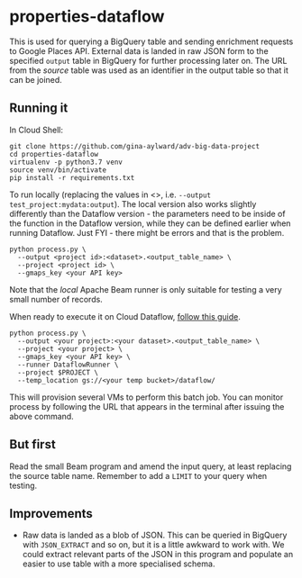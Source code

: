 # properties-dataflow

This is used for querying a BigQuery table and sending enrichment requests to Google Places API. External data is landed in raw JSON form to the specified `output` table in BigQuery for further processing later on. The URL from the _source_ table was used as an identifier in the output table so that it can be joined.

## Running it

In Cloud Shell:

```
git clone https://github.com/gina-aylward/adv-big-data-project
cd properties-dataflow
virtualenv -p python3.7 venv
source venv/bin/activate
pip install -r requirements.txt
```

To run locally (replacing the values in <>, i.e. `--output test_project:mydata:output`). The local version also works slightly differently than the Dataflow version - the parameters need to be inside of the function in the Dataflow version, while they can be defined earlier when running Dataflow. Just FYI - there might be errors and that is the problem.

```
python process.py \
  --output <project id>:<dataset>.<output_table_name> \
  --project <project id> \
  --gmaps_key <your API key>
```
Note that the _local_ Apache Beam runner is only suitable for testing a very small number of records. 

When ready to execute it on Cloud Dataflow, [follow this guide](https://cloud.google.com/dataflow/docs/quickstarts/quickstart-python#run-wordcount-on-the-dataflow-service).

```
python process.py \
  --output <your project>:<your dataset>.<output_table_name> \
  --project <your project> \
  --gmaps_key <your API key> \
  --runner DataflowRunner \
  --project $PROJECT \
  --temp_location gs://<your temp bucket>/dataflow/
```

This will provision several VMs to perform this batch job. You can monitor process by following the URL that appears in the terminal after issuing the above command.

## But first

Read the small Beam program and amend the input query, at least replacing the source table name. Remember to add a `LIMIT` to your query when testing.

## Improvements
- Raw data is landed as a blob of JSON. This can be queried in BigQuery with `JSON_EXTRACT` and so on, but it is a little awkward to work with. We could extract relevant parts of the JSON in this program and populate an easier to use table with a more specialised schema.
